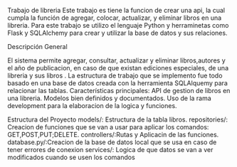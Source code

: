 Trabajo de libreria
Este trabajo es tiene la funcion de crear una api, la cual cumpla la función de agregar, colocar, actualizar, y eliminar libros en una libreria. Para este trabajo se utilizo el lenguaje Python y herraminetas como Flask y SQLAlchemy para crear y utilizar la base de datos y sus relaciones.

Descripción General

El sistema permite agregar, consultar, actualizar y eliminar libros,autores y el año de publicacion, en caso de que existan ediciones especiales, de una libreria y sus libros . La estructura de trabajo que se implemento fue todo basado en una base de datos creada con la herramienta SQLAlquemy para relacionar las tablas. 
Características principales:
API de gestion de libros en una libreria.
Modelos bien definidos y documentados.
Uso de la rama development para la elaboracion de la logica y funciones.

Estructura del Proyecto
models/: Estructura de la tabla libros.
repositories/: Creacion de funciones que se van a usar para aplicar los comandos: GET,POST,PUT;DELETE.
controllers/:Rutas y Aplicacin de las funciones.
database.py/:Creacion de la base de datos local que se usa en caso de tener errores de conexion
services/: Logica de que datos se van a ver modificados cuando se usen los comandos
